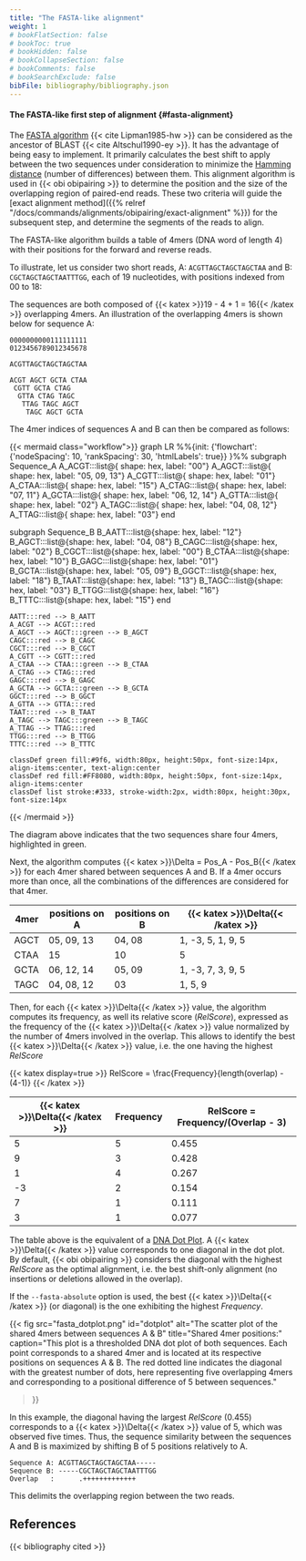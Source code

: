 ```yaml
---
title: "The FASTA-like alignment"
weight: 1
# bookFlatSection: false
# bookToc: true
# bookHidden: false
# bookCollapseSection: false
# bookComments: false
# bookSearchExclude: false
bibFile: bibliography/bibliography.json 
---
```


#### The FASTA-like first step of alignment {#fasta-alignment}

The [FASTA algorithm](https://en.wikipedia.org/wiki/FASTA) {{< cite Lipman1985-hw >}} can be considered as the ancestor of BLAST {{< cite Altschul1990-ey >}}.  It has the advantage of being easy to implement. It primarily calculates the best shift to apply between the two sequences under consideration to minimize the [Hamming distance](https://en.wikipedia.org/wiki/Hamming_distance) (number of differences) between them. This alignment algorithm is used in {{< obi obipairing >}} to determine the position and the size of the overlapping region of paired-end reads. These two criteria will guide the [exact alignment method]({{% relref "/docs/commands/alignments/obipairing/exact-alignment" %}}) for the subsequent step, and determine the segments of the reads to align. 

The FASTA-like algorithm builds a table of 4mers (DNA word of length 4) with their positions for the forward and reverse reads. 

To illustrate, let us consider two short reads, A: `ACGTTAGCTAGCTAGCTAA` and B: `CGCTAGCTAGCTAATTTGG`, each of 19 nucleotides, with positions indexed from 00 to 18:

The sequences are both composed of {{< katex >}}19 - 4 + 1 = 16{{< /katex >}} overlapping 4mers. An illustration of the overlapping 4mers is shown below for sequence A:

```
0000000000111111111
0123456789012345678

ACGTTAGCTAGCTAGCTAA

ACGT AGCT GCTA CTAA
 CGTT GCTA CTAG 
  GTTA CTAG TAGC
   TTAG TAGC AGCT
    TAGC AGCT GCTA
```

The 4mer indices of sequences A and B can then be compared as follows:

{{< mermaid class="workflow">}}
graph LR
 %%{init: {'flowchart': {'nodeSpacing': 10, 'rankSpacing': 30, 'htmlLabels': true}} }%%
 subgraph Sequence_A
    A_ACGT:::list@{ shape: hex, label: "00"}
    A_AGCT:::list@{ shape: hex, label: "05, 09, 13"}
    A_CGTT:::list@{ shape: hex, label: "01"}
    A_CTAA:::list@{ shape: hex, label: "15"}
    A_CTAG:::list@{ shape: hex, label: "07, 11"}
    A_GCTA:::list@{ shape: hex, label: "06, 12, 14"}
    A_GTTA:::list@{ shape: hex, label: "02"}
    A_TAGC:::list@{ shape: hex, label: "04, 08, 12"}
    A_TTAG:::list@{ shape: hex, label: "03"}
end

 subgraph Sequence_B
    B_AATT:::list@{shape: hex, label: "12"}
    B_AGCT:::list@{shape: hex, label: "04, 08"}
    B_CAGC:::list@{shape: hex, label: "02"}
    B_CGCT:::list@{shape: hex, label: "00"}
    B_CTAA:::list@{shape: hex, label: "10"}
    B_GAGC:::list@{shape: hex, label: "01"}
    B_GCTA:::list@{shape: hex, label: "05, 09"}
    B_GGCT:::list@{shape: hex, label: "18"}
    B_TAAT:::list@{shape: hex, label: "13"}
    B_TAGC:::list@{shape: hex, label: "03"}
    B_TTGG:::list@{shape: hex, label: "16"}
    B_TTTC:::list@{shape: hex, label: "15"}
end

  
    AATT:::red --> B_AATT
    A_ACGT --> ACGT:::red 
    A_AGCT --> AGCT:::green --> B_AGCT
    CAGC:::red --> B_CAGC
    CGCT:::red --> B_CGCT
    A_CGTT --> CGTT:::red 
    A_CTAA --> CTAA:::green --> B_CTAA
    A_CTAG --> CTAG:::red 
    GAGC:::red --> B_GAGC
    A_GCTA --> GCTA:::green --> B_GCTA
    GGCT:::red --> B_GGCT
    A_GTTA --> GTTA:::red 
    TAAT:::red --> B_TAAT
    A_TAGC --> TAGC:::green --> B_TAGC
    A_TTAG --> TTAG:::red 
    TTGG:::red --> B_TTGG
    TTTC:::red --> B_TTTC

    classDef green fill:#9f6, width:80px, height:50px, font-size:14px, align-items:center, text-align:center
    classDef red fill:#FF8080, width:80px, height:50px, font-size:14px, align-items:center
    classDef list stroke:#333, stroke-width:2px, width:80px, height:30px, font-size:14px

{{< /mermaid >}}

The diagram above indicates that the two sequences share four 4mers, highlighted in green. 

Next, the algorithm computes {{< katex >}}\Delta = Pos_A - Pos_B{{< /katex >}} for each 4mer shared between sequences A and B. If a 4mer occurs more than once, all the combinations of the differences are considered for that 4mer. 

| 4mer | positions on A | positions on B | {{< katex >}}\Delta{{< /katex >}}       |
|------|---------------|-----------------|-------------------|
| AGCT | 05, 09, 13    | 04, 08          | 1, -3, 5, 1, 9, 5 |
| CTAA | 15            | 10              | 5                 |
| GCTA | 06, 12, 14    | 05, 09          | 1, -3, 7, 3, 9, 5 |
| TAGC | 04, 08, 12    | 03              | 1, 5, 9           |



<div id="fasta-scores"> </div>

Then, for each {{< katex >}}\Delta{{< /katex >}} value, the algorithm computes its frequency, as well its relative score (*RelScore*), expressed as the frequency of the {{< katex >}}\Delta{{< /katex >}} value normalized by the number of 4mers involved in the overlap. This allows to identify the best {{< katex >}}\Delta{{< /katex >}} value, i.e. the one having the highest *RelScore*

{{< katex  display=true >}}
  RelScore = \frac{Frequency}{length(overlap) - (4-1)}
{{< /katex >}}


| {{< katex >}}\Delta{{< /katex >}} | Frequency | RelScore = Frequency/(Overlap - 3) |
|-------|-----------|--------------|
| 5     | 5         | 0.455        |
| 9     | 3         | 0.428        |
| 1     | 4         | 0.267        |
| -3    | 2         | 0.154        |
| 7     | 1         | 0.111        |
| 3     | 1         | 0.077        |

The table above is the equivalent of a [DNA Dot Plot](https://en.wikipedia.org/wiki/Dot_plot_(bioinformatics)). A {{< katex >}}\Delta{{< /katex >}} value corresponds to one diagonal in the dot plot. By default, {{< obi obipairing >}}  considers the diagonal with the highest *RelScore* as the optimal alignment, i.e. the best shift-only alignment (no insertions or deletions allowed in the overlap). 

If the `--fasta-absolute` option is used, the best {{< katex >}}\Delta{{< /katex >}} (or diagonal) is the one exhibiting the highest *Frequency*.


{{< fig
  src="fasta_dotplot.png"
  id="dotplot"
  alt="The scatter plot of the shared 4mers between sequences A & B"
  title="Shared 4mer positions:"
  caption="This plot is a thresholded DNA dot plot of both sequences. Each point corresponds to a shared 4mer and is located at its respective positions on sequences A & B. The red dotted line indicates the diagonal with the greatest number of dots, here representing five overlapping 4mers and corresponding to a positional difference of 5 between sequences."
  
>}}


In this example, the diagonal having the largest *RelScore* (0.455) corresponds to a {{< katex >}}\Delta{{< /katex >}} value of 5, which was observed five times. Thus, the sequence similarity between the sequences A and B is maximized by shifting B of 5 positions relatively to A.

```
Sequence A: ACGTTAGCTAGCTAGCTAA-----
Sequence B: -----CGCTAGCTAGCTAATTTGG
Overlap   :      .+++++++++++++  
```

This delimits the overlapping region between the two reads.


## References

{{< bibliography cited >}}